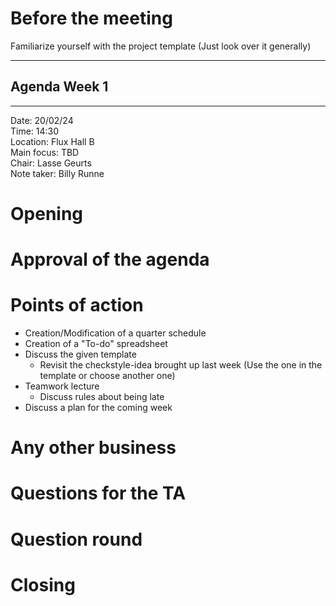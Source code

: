 # Before the meeting
 Familiarize yourself with the project template (Just look over it generally)

---

## Agenda Week 1

--- 

Date:           20/02/24\
Time:           14:30\
Location:       Flux Hall B\
Main focus:     TBD\
Chair:          Lasse Geurts\
Note taker:     Billy Runne



# Opening

# Approval of the agenda

# Points of action

 - Creation/Modification of a quarter schedule
 - Creation of a "To-do" spreadsheet
 - Discuss the given template
    - Revisit the checkstyle-idea brought up last week (Use the one in the template or choose another one)
 - Teamwork lecture
    - Discuss rules about being late
 - Discuss a plan for the coming week

# Any other business


# Questions for the TA

# Question round

# Closing

